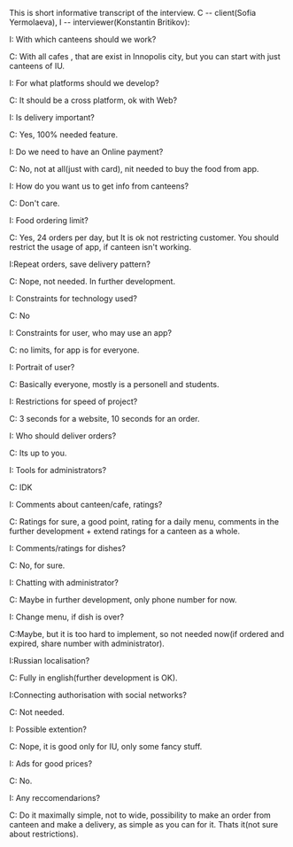 This is short informative transcript of the interview. C -- client(Sofia
Yermolaeva), I -- interviewer(Konstantin Britikov):

I: With which canteens should we work?

C: With all cafes , that are exist in Innopolis city, but you can start
with just canteens of IU.

I: For what platforms should we develop?

C: It should be a cross platform, ok with Web?

I: Is delivery important?

C: Yes, 100% needed feature.

I: Do we need to have an Online payment?

C: No, not at all(just with card), nit needed to buy the food from app.

I: How do you want us to get info from canteens?

C: Don't care.

I: Food ordering limit?

C: Yes, 24 orders per day, but It is ok not restricting customer. You
should restrict the usage of app, if canteen isn't working.

I:Repeat orders, save delivery pattern?

C: Nope, not needed. In further development.

I: Constraints for technology used?

C: No

I: Constraints for user, who may use an app?

C: no limits, for app is for everyone.

I: Portrait of user?

C: Basically everyone, mostly is a personell and students.

I: Restrictions for speed of project?

C: 3 seconds for a website, 10 seconds for an order.

I: Who should deliver orders?

C: Its up to you.

I: Tools for administrators?

C: IDK

I: Comments about canteen/cafe, ratings?

C: Ratings for sure, a good point, rating for a daily menu, comments in
the further development + extend ratings for a canteen as a whole.

I: Comments/ratings for dishes?

C: No, for sure.

I: Chatting with administrator?

C: Maybe in further development, only phone number for now.

I: Change menu, if dish is over?

C:Maybe, but it is too hard to implement, so not needed now(if ordered
and expired, share number with administrator).

I:Russian localisation?

C: Fully in english(further development is OK).

I:Connecting authorisation with social networks?

C: Not needed.

I: Possible extention?

C: Nope, it is good only for IU, only some fancy stuff.

I: Ads for good prices?

C: No.

I: Any reccomendarions?

C: Do it maximally simple, not to wide, possibility to make an order
from canteen and make a delivery, as simple as you can for it. Thats
it(not sure about restrictions).
